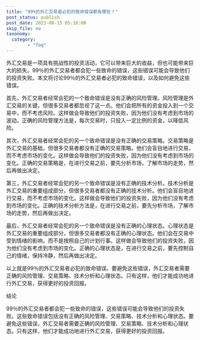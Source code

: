 ```yaml
---
title: "99%的外汇交易者必犯的致命错误都有哪些？"
post_status: publish
post_date: 2023-08-15 05:16:00
skip_file: no
taxonomy:
  category:
        - "faq"
---
```


外汇交易是一项具有挑战性的投资活动，它可以带来巨大的收益，但也可能带来巨大的损失。99％的外汇交易者都会犯一些致命的错误，这些错误可能会导致他们的投资失败。本文将讨论99％的外汇交易者必犯的致命错误，以及如何避免这些错误。

首先，外汇交易者经常会犯的一个致命错误是没有正确的风险管理。风险管理是外汇交易的关键，但很多交易者都忽视了这一点。他们会把所有的资金投入到一个交易中，而不考虑风险。这样做会导致他们的投资失败，因为他们没有考虑到市场的波动。正确的风险管理方法是，每次交易时，只投入一定比例的资金，以降低风险。

其次，外汇交易者经常会犯的另一个致命错误是没有正确的交易策略。交易策略是外汇交易的基础，但很多交易者都没有正确的交易策略。他们会盲目地进行交易，而不考虑市场的变化。这样做会导致他们的投资失败，因为他们没有考虑到市场的变化。正确的交易策略是，在进行交易之前，要先分析市场，了解市场的走势，然后再做出决定。

第三，外汇交易者经常会犯的另一个致命错误是没有正确的技术分析。技术分析是外汇交易的重要组成部分，但很多交易者都没有正确的技术分析。他们会盲目地进行交易，而不考虑市场的变化。这样做会导致他们的投资失败，因为他们没有考虑到市场的变化。正确的技术分析方法是，在进行交易之前，要先分析市场，了解市场的走势，然后再做出决定。

最后，外汇交易者经常会犯的另一个致命错误是没有正确的心理状态。心理状态是外汇交易的重要组成部分，但很多交易者都没有正确的心理状态。他们会在交易中受到情绪的影响，而不是按照自己的计划行事。这样做会导致他们的投资失败，因为他们没有考虑到市场的变化。正确的心理状态是，在进行交易之前，要先控制自己的情绪，保持冷静，然后再做出决定。

以上就是99％的外汇交易者必犯的致命错误。要避免这些错误，外汇交易者需要正确的风险管理、交易策略、技术分析和心理状态。只有这样，他们才能成功地进行外汇交易，获得更好的投资回报。

结论

99％的外汇交易者都会犯一些致命的错误，这些错误可能会导致他们的投资失败。这些致命错误包括没有正确的风险管理、交易策略、技术分析和心理状态。要避免这些错误，外汇交易者需要正确的风险管理、交易策略、技术分析和心理状态。只有这样，他们才能成功地进行外汇交易，获得更好的投资回报。
